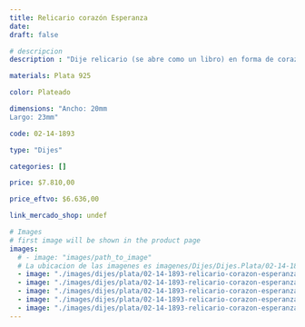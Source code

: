 ```yaml
---
title: Relicario corazón Esperanza
date: 
draft: false

# descripcion
description : "Dije relicario (se abre como un libro) en forma de corazón y terminación brillante. En plata 925. Hermoso regalo para mamás, parejas, novias y abuelas. Se puede poner en su interior pequeñas fotos u objetos (no incluído)."

materials: Plata 925

color: Plateado

dimensions: "Ancho: 20mm 
Largo: 23mm"

code: 02-14-1893

type: "Dijes"

categories: []

price: $7.810,00

price_eftvo: $6.636,00

link_mercado_shop: undef

# Images
# first image will be shown in the product page
images:
  # - image: "images/path_to_image"
  # La ubicacion de las imagenes es imagenes/Dijes/Dijes.Plata/02-14-1893-relicario-corazon-esperanza
  - image: "./images/dijes/plata/02-14-1893-relicario-corazon-esperanza_a.jpg"
  - image: "./images/dijes/plata/02-14-1893-relicario-corazon-esperanza_b.jpg"
  - image: "./images/dijes/plata/02-14-1893-relicario-corazon-esperanza_c.jpg"
  - image: "./images/dijes/plata/02-14-1893-relicario-corazon-esperanza_d.jpg"
  - image: "./images/dijes/plata/02-14-1893-relicario-corazon-esperanza_e.jpg"
---
```

